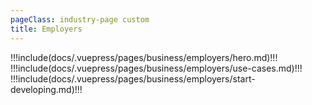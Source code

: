 ```yaml
---
pageClass: industry-page custom
title: Employers
---
```


!!!include(docs/.vuepress/pages/business/employers/hero.md)!!!
!!!include(docs/.vuepress/pages/business/employers/use-cases.md)!!!
!!!include(docs/.vuepress/pages/business/employers/start-developing.md)!!!

<script>
import VueSlickCarousel from 'vue-slick-carousel';
import 'vue-slick-carousel/dist/vue-slick-carousel.css';
import 'vue-slick-carousel/dist/vue-slick-carousel-theme.css';
import TabSection from "../.vuepress/components/TabSection";
import Accordion from "../.vuepress/components/simple-accordion/accordion";
import AccordionItem from "../.vuepress/components/simple-accordion/accordion-item";
import useCasesTab from "../.vuepress/mixins/useCasesTab.js";

export default {
  components: {
    VueSlickCarousel, AccordionItem, Accordion, TabSection
  },
  data() {
    return {
      options: {
        dots: true,
        arrows: true,
        dotsClass: 'testimonials__dots',
        infinite: false,
        speed: 500,
        slidesToShow: 1,
      },
      borderedLink: false,
      accentLink: {
        text: 'Start developing',
      },
      tabs: [
        'Disbursements',
        'P2P Transfers'
      ],
      activeTabName: '',
    }
  },
  mixins: [useCasesTab],
}
</script>
